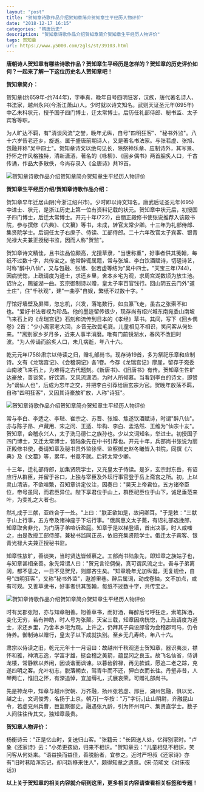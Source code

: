 ```yaml
---
layout: "post"
title: "贺知章诗歌作品介绍贺知章简介贺知章生平经历人物评价"
date: "2018-12-17 16:15"
categories: "隋唐历史"
description: "贺知章诗歌作品介绍贺知章简介贺知章生平经历人物评价"
tags: 贺知章
url: https://www.y5000.com/zgls/st/39103.html
---
```






**唐朝诗人贺知章有哪些诗歌作品？贺知章生平经历是怎样的？贺知章的历史评价如何？一起来了解一下这位历史名人贺知章吧！**

 **贺知章简介：**

贺知章(约659年-约744年)，字季真，晚年自号四明狂客，汉族，唐代著名诗人、书法家，越州永兴(今浙江萧山)人。少时就以诗文知名。武则天证圣元年(695年)中乙未科状元，授予国子四门博士，迁太常博士。后历任礼部侍郎、秘书监、太子宾客等职。

为人旷达不羁，有"清谈风流"之誉，晚年尤纵，自号"四明狂客"、"秘书外监"。八十六岁告老还乡，旋逝。属于盛唐前期诗人，又是著名书法家。与张若虚、张旭、包融并称"吴中四士"。贺知章诗文以绝句见长，除祭神乐章、应制诗外，其写景、抒怀之作风格独特，清新潇洒，著名的《咏柳》、《回乡偶书》两首脍炙人口，千古传诵，作品大多散佚，今尚存录入《全唐诗》共19首。

![贺知章诗歌作品介绍贺知章简介贺知章生平经历人物评价](https://img.y5000.com/uploads/allimg/181221/31dbe6b6dce7799e88b05832efd5da8d.jpg)

 **贺知章生平经历介绍/贺知章诗歌作品介绍：**

贺知章早年迁居山阴(今浙江绍兴市)。少时即以诗文知名。唐武后证圣元年(695)中进士、状元，是浙江历史上第一位有资料记载的状元。贺知章中状元后，初授国子四门博士，后迁太常博士。开元十年(722)，由丽正殿修书使张说推荐入该殿书院，参与撰修《六典》、《文纂》等书，未成，转官太常少卿。十三年为礼部侍郎、集贤院学士。后调任太子右庶子、侍读、工部侍郎。二十六年改官太子宾客、银青光禄大夫兼正授秘书监，因而人称"贺监"。

贺知章诗文精佳，且书法品位颇高，尤擅草隶，"当世称重"，好事者供其笺翰，每纸不过数十字，共传宝之。他常醉辄属籍，常与张旭、李白饮酒赋诗，切磋诗艺，时称"醉中八仙"，又与包融、张旭、张若虚等结为"吴中四士。"天宝三年(744)，因病恍惚，上疏请度为道士，求还乡里，舍本乡宅为观，求周宫湖数顷为放生池。诏许之，赐鉴湖一曲。玄宗御制诗以赠，皇太子率百官饯行。回山阴五云门外"道士庄"，住"千秋观"，建"一曲亭"自娱，繁纸不过数十字。"

厅馆好墙壁及屏障，忽忘机，兴发，落笔数行，如虫篆飞走，虽古之张索不如也。"爱好书法者视为珍品。他的墨迹留传很少，现存尚有绍兴城东南宛委山南坡飞来石上的《龙瑞宫记》石刻和流传到日本的《孝经》草书。其间，写下《回乡偶卷》2首："少小离家老大回，乡音无改鬓毛衰。儿童相见不相识，笑问客从何处来。""离别家乡岁月多，近来人事半消磨。唯有门前镜湖水，春风不改旧时波。"为人传诵而脍炙人口，未几病逝，年八十六。

乾元元年(758)肃宗以侍读之归，赠礼部尚书。现存诗19首，多为祭祀乐章和应制诗。文有《龙瑞宫记》、《会稽洞记》各1卷。今存《龙瑞宫记》摩崖，留存于宛委山南坡飞来石上，为难得之古代题刻。《新唐书》、《旧唐书》有传。贺知章生性旷达豪放，善谈笑，好饮酒，又风流潇洒，为时人所倾慕。当看到李白的诗文，即赞为"谪仙人也"，后成为忘年之交，并把李白引荐给唐玄宗为官。贺晚年放荡不羁，自称"四明狂客"，又因其诗豪放旷放，人称"诗狂"。

![贺知章诗歌作品介绍贺知章简介贺知章生平经历人物评价](https://img.y5000.com/uploads/allimg/181221/63fff140e3a611de73ed93a536b3f454.jpg)

常与李白、李适之、李琎、崔宗之、苏晋、张旭、焦遂饮酒赋诗，时谓"醉八仙"。亦与陈子昂、卢藏用、宋之问、王适、毕构、李白、孟浩然、王维为"仙宗十友"。贺知章，会稽永兴人，太子洗马德仁之族孙也。少以文词知名，举进士。初授国子四门博士，又迁太常博士，皆陆象先在中书引荐也。开元十年，兵部尚书张说为丽正殿修书使，奏请知章及秘书员外监徐坚、监察御史赵冬曦皆入书院，同撰《六典》及《文纂》等，累年，书竟不就。后转太常少卿。

十三年，迁礼部侍郎，加集贤院学士，又充皇太子侍读。是岁，玄宗封东岳，有诏应行从群臣，并留于谷口，上独与宰臣及外坛行事官登于岳上斋宫之所。初，上以灵山清洁，不欲喧繁，召知章讲定仪注，因奏曰："昊天上帝君位，五方诸帝臣位，帝号虽同，而君臣异位。陛下享君位于山上，群臣祀臣位于山下，诚足垂范来叶，为变礼之大者也。

然礼成于三献，亚终合于一处。"上曰："朕正欲如是，故问卿耳。"于是敕："三献于山上行事，五方帝及诸神座于下坛行事。"俄属惠文太子薨，有诏礼部选挽郎，知章取舍非允，为门荫子弟喧诉盈庭。知章于是以梯登墙，首出决事，时人咸嗤之，由是改授工部侍郎，兼秘书监同正员，依旧充集贤院学士。俄迁太子宾客、银青光禄大夫兼正授秘书监。

知章性放旷，善谈笑，当时贤达皆倾慕之。工部尚书陆象先，即知章之族姑子也，与知章甚相亲善。象先常谓人曰："贺兄言论倜傥，真可谓风流之士。吾与子弟离阔，都不思之，一日不见贺兄，则鄙吝生矣。"知章晚年尤加纵诞，无复规俭，自号"四明狂客"，又称"秘书外监"，遨游里巷。醉后属词，动成卷轴，文不加点，咸有可观。又善草隶书，好事者供其笺翰，每纸不过数十字，共传宝之。

![贺知章诗歌作品介绍贺知章简介贺知章生平经历人物评价](https://img.y5000.com/uploads/allimg/181221/fd7ebd80163c9ae28ccd2dfd9de0fe40.jpg)

时有吴郡张旭，亦与知章相善。旭善草书，而好酒，每醉后号呼狂走，索笔挥洒，变化无穷，若有神助，时人号为张颠。天宝三载，知章因病恍惚，乃上疏请度为道士，求还乡里，乃舍本乡宅为观。上许之，仍拜其子典设郎曾为会稽郡司马，仍令侍养。御制诗以赠行，皇太子以下咸就执别。至乡无几寿终，年八十六。

肃宗以侍读之旧，乾元元年十一月诏曰：故越州千秋观道士贺知章，器识夷淡，襟怀和雅，神清志逸，学富才雄，挺会稽之美箭，蕴昆冈之良玉。故飞名仙省，侍讲龙楼，常静默以养闲，因谈谐而讽谏。以暮齿辞禄，再见款诚，愿追二老之踪，克遂四明之客。允叶初志，脱落朝衣，驾青牛而不还，狎白衣而长往。丹壑非昔，人琴两亡，惟旧之怀，有深追悼，宜加缛礼，式展哀荣。可赠礼部尚书。

先是神龙中，知章与越州贺朝、万齐融，扬州张若虚、邢巨，湖州包融，俱以吴、越之士，文词俊秀，名扬于上京。朝万[一华按："万"字衍。]止山阴尉，齐融昆山令，若虚兖州兵曹，巨监察御史。融遇张九龄，引为怀州司户、集贤直学士。数子人间往往传其文，独知章最贵。

 **贺知章人物评价：**

杨衡诗云："正是忆山时，复送归山客。"张籍云："长因送人处，忆得别家时。"卢象《还家诗》云："小弟更孩幼，归来不相识。"贺知章云："儿童相见不相识，笑问客从何处来。"语益换而益佳，善脱胎者，宜参之。近时严坦叔《还家诗》亦有"旧时巷陌浑忘记，却问新移来住人"，颇得知章之遗意。(宋·范晞文《对床夜话》)

 **以上关于贺知章的相关内容就介绍到这里，更多相关内容请查看相关标签和专题！**
